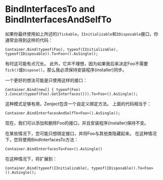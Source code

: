# BindInterfacesTo and BindInterfacesAndSelfTo

如果你最终使用如上所述的`ITickable`，`IInitializable`和`IDisposable`接口，你通常会得到这样的代码：

```
Container.Bind(typeof(Foo), typeof(IInitializable), typeof(IDisposable)).To<Foo>().AsSingle();
```

有时这可能有点冗长。 此外，它并不理想，因为如果我后来决定Foo不需要`Tick()`或`Dispose()`，那么我必须保持安装程序(installer)同步。

一个更好的想法可能是只使用这样的接口：

```
Container.Bind(new[] { typeof(Foo) }.Concat(typeof(Foo).GetInterfaces())).To<Foo>().AsSingle();
```

这种模式足够有用，Zenject包含一个自定义绑定方法。 上面的代码相当于：


```
Container.BindInterfacesAndSelfTo<Foo>().AsSingle();
```

现在，我们可以添加和删除Foo的接口，并且安装程序(installer)保持不变。

在某些情况下，您可能只想绑定接口，并将Foo与其他类隐藏起来。 在这种情况下，您将使用BindInterfacesTo方法：

```
Container.BindInterfacesTo<Foo>().AsSingle()
```

在这种情况下，将扩展到：

```
Container.Bind(typeof(IInitializable), typeof(IDisposable)).To<Foo>().AsSingle();
```
